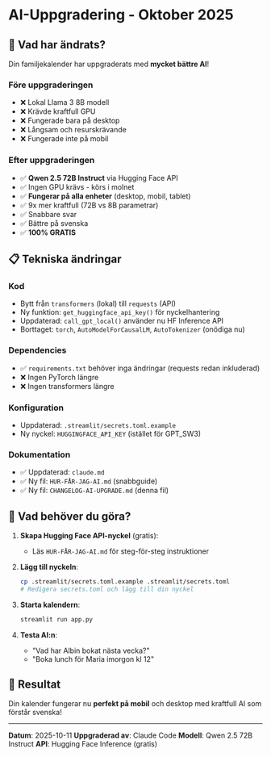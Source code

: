 # AI-Uppgradering - Oktober 2025

## 🎉 Vad har ändrats?

Din familjekalender har uppgraderats med **mycket bättre AI**!

### Före uppgraderingen
- ❌ Lokal Llama 3 8B modell
- ❌ Krävde kraftfull GPU
- ❌ Fungerade bara på desktop
- ❌ Långsam och resurskrävande
- ❌ Fungerade inte på mobil

### Efter uppgraderingen
- ✅ **Qwen 2.5 72B Instruct** via Hugging Face API
- ✅ Ingen GPU krävs - körs i molnet
- ✅ **Fungerar på alla enheter** (desktop, mobil, tablet)
- ✅ 9x mer kraftfull (72B vs 8B parametrar)
- ✅ Snabbare svar
- ✅ Bättre på svenska
- ✅ **100% GRATIS**

## 📋 Tekniska ändringar

### Kod
- Bytt från `transformers` (lokal) till `requests` (API)
- Ny funktion: `get_huggingface_api_key()` för nyckelhantering
- Uppdaterad: `call_gpt_local()` använder nu HF Inference API
- Borttaget: `torch`, `AutoModelForCausalLM`, `AutoTokenizer` (onödiga nu)

### Dependencies
- ✅ `requirements.txt` behöver inga ändringar (requests redan inkluderad)
- ❌ Ingen PyTorch längre
- ❌ Ingen transformers längre

### Konfiguration
- Uppdaterad: `.streamlit/secrets.toml.example`
- Ny nyckel: `HUGGINGFACE_API_KEY` (istället för GPT_SW3)

### Dokumentation
- ✅ Uppdaterad: `claude.md`
- ✅ Ny fil: `HUR-FÅR-JAG-AI.md` (snabbguide)
- ✅ Ny fil: `CHANGELOG-AI-UPGRADE.md` (denna fil)

## 🚀 Vad behöver du göra?

1. **Skapa Hugging Face API-nyckel** (gratis):
   - Läs `HUR-FÅR-JAG-AI.md` för steg-för-steg instruktioner

2. **Lägg till nyckeln**:
   ```bash
   cp .streamlit/secrets.toml.example .streamlit/secrets.toml
   # Redigera secrets.toml och lägg till din nyckel
   ```

3. **Starta kalendern**:
   ```bash
   streamlit run app.py
   ```

4. **Testa AI:n**:
   - "Vad har Albin bokat nästa vecka?"
   - "Boka lunch för Maria imorgon kl 12"

## 🎯 Resultat

Din kalender fungerar nu **perfekt på mobil** och desktop med kraftfull AI som förstår svenska!

---

**Datum**: 2025-10-11
**Uppgraderad av**: Claude Code
**Modell**: Qwen 2.5 72B Instruct
**API**: Hugging Face Inference (gratis)
